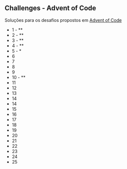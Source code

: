 ## Challenges - Advent of Code
Soluções para os desafios propostos em [Advent of Code](http://adventofcode.com/)

- 1 - **
- 2 - **
- 3 - **
- 4 - **
- 5 - *
- 6
- 7
- 8
- 9
- 10 - **
- 11
- 12
- 13
- 14
- 14
- 15
- 16
- 17
- 18
- 19
- 20
- 21
- 22
- 23
- 24
- 25